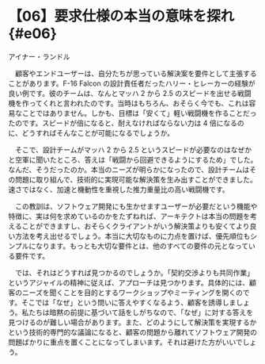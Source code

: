 # 【06】要求仕様の本当の意味を探れ{#e06}

<div class="author">アイナー・ランドル</div>

　顧客やエンドユーザーは、自分たちが思っている解決案を要件として主張することがあります。F-16 Falcon の設計責任者だったハリー・ヒレーカーの経験が良い例です。彼のチームは、なんとマッハ 2 から 2.5 のスピードを出せる戦闘機を作ってくれと言われたのです。当時はもちろん、おそらく今でも、これは容易なことではありません。しかも、目標は「安くて」軽い戦闘機を作ることだったのです。スピードが倍になると、耐えなければならない力は 4 倍になるのに、どうすればそんなことが可能になるでしょうか。

　そこで、設計チームがマッハ 2 から 2.5 というスピードが必要なのはなぜかと空軍に聞いたところ、答えは「戦闘から回避できるようにするため」でした。なんだ、そうだったのか。本当のニーズが明らかになったので、設計チームはその問題に取り組んで、技術的に実現可能な解決策を生み出すことができました。速さではなく、加速と機動性を重視した推力重量比の高い戦闘機です。

　この教訓は、ソフトウェア開発にも生かせますユーザーが必要だという機能や特徴に、実は何を求めているのかをたずねれば、アーキテクトは本当の問題を考えることができますし、おそらくクライアントがいう解決策よりも安くてより良い方法を考え出せるでしょう。本当に大切なものに力点を置けば、優先順位もシンプルになります。もっとも大切な要件とは、他のすべての要件の元となっている要件です。

　では、それはどうすれば見つかるのでしょうか。「契約交渉よりも共同作業」というアジャイルの精神に従えば、アプローチは見つかります。具体的には、顧客のニーズを聞くことを目的とするワークショップやミーティングを開くのです。そこでは「なぜ」という問いに答えやすくなるよう、顧客を誘導しましょう。私たちは暗黙の前提に基づいて話をしがちなので、「なぜ」に対する答えを見つけるのが難しい場合があります。また、どのようにして解決策を実現するかという技術的専門的な議論になると、顧客の問題から離れてソフトウェア開発の問題ばかりに重点を置くことになってしまいます。それは避けた方がいいでしょう。
